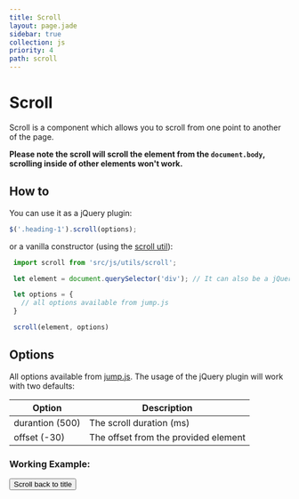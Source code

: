 ```yaml
---
title: Scroll
layout: page.jade
sidebar: true
collection: js
priority: 4
path: scroll
---
```


# Scroll
<p class="lead">Scroll is a component which allows you to scroll from one point to another of the page.</p>

<strong>Please note the scroll will scroll the element from the `document.body`, scrolling inside of other elements won't work.</strong>

## How to
You can use it as a jQuery plugin:

```js
$('.heading-1').scroll(options);
```

or a vanilla constructor (using the [scroll util](utils.html)):

```js
 import scroll from 'src/js/utils/scroll';

 let element = document.querySelector('div'); // It can also be a jQuery instance

 let options = {
   // all options available from jump.js
 }

 scroll(element, options)
```

## Options

All options available from [jump.js](http://callmecavs.com/jump.js/). The usage of the jQuery plugin will work with two defaults:

| Option            | Description |
|-------------------|-------------|
| durantion (500)  | The scroll duration (ms) |
| offset (-30) | The offset from the provided element |

### Working Example:

<button class="button button-primary" data-trigger="scroll">Scroll back to title</button>
